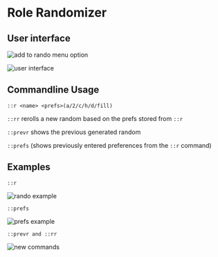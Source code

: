 # Role Randomizer

## User interface
![add to rando menu option](https://media1.giphy.com/media/B0onXwxITw4xQsZtcf/giphy.gif?cid=790b7611f14b812a0c033532416421d344311ec3c9f19c1c&rid=giphy.gif&ct=g)

![user interface](https://media4.giphy.com/media/chEuIDXhnjJ0mJmq0C/giphy.gif?cid=790b7611884e5774c6c7f395c198f0910d08b9aa1be84c79&rid=giphy.gif&ct=g)

## Commandline Usage

``::r <name> <prefs>(a/2/c/h/d/fill)``

``::rr`` rerolls a new random based on the prefs stored from ``::r``

``::prevr`` shows the previous generated random

``::prefs`` (shows previously entered preferences from the ``::r`` command)


## Examples
``::r``

![rando example](https://media1.giphy.com/media/T3EyEHbt3cpHiQFzDA/giphy.gif)

``::prefs``

![prefs example](https://media0.giphy.com/media/gqlMiZ7TmErK1X9Tov/giphy.gif)

``::prevr and ::rr``

![new commands](https://media2.giphy.com/media/VldmR7ubX8hrmBH0RW/giphy.gif)


